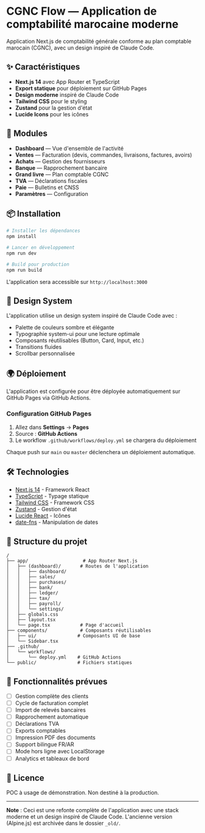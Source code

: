 # CGNC Flow — Application de comptabilité marocaine moderne

Application Next.js de comptabilité générale conforme au plan comptable marocain (CGNC), avec un design inspiré de Claude Code.

## ✨ Caractéristiques

- **Next.js 14** avec App Router et TypeScript
- **Export statique** pour déploiement sur GitHub Pages
- **Design moderne** inspiré de Claude Code
- **Tailwind CSS** pour le styling
- **Zustand** pour la gestion d'état
- **Lucide Icons** pour les icônes

## 🚀 Modules

- **Dashboard** — Vue d'ensemble de l'activité
- **Ventes** — Facturation (devis, commandes, livraisons, factures, avoirs)
- **Achats** — Gestion des fournisseurs
- **Banque** — Rapprochement bancaire
- **Grand livre** — Plan comptable CGNC
- **TVA** — Déclarations fiscales
- **Paie** — Bulletins et CNSS
- **Paramètres** — Configuration

## 📦 Installation

```bash
# Installer les dépendances
npm install

# Lancer en développement
npm run dev

# Build pour production
npm run build
```

L'application sera accessible sur `http://localhost:3000`

## 🎨 Design System

L'application utilise un design system inspiré de Claude Code avec :

- Palette de couleurs sombre et élégante
- Typographie system-ui pour une lecture optimale
- Composants réutilisables (Button, Card, Input, etc.)
- Transitions fluides
- Scrollbar personnalisée

## 🌍 Déploiement

L'application est configurée pour être déployée automatiquement sur GitHub Pages via GitHub Actions.

### Configuration GitHub Pages

1. Allez dans **Settings** → **Pages**
2. Source : **GitHub Actions**
3. Le workflow `.github/workflows/deploy.yml` se chargera du déploiement

Chaque push sur `main` ou `master` déclenchera un déploiement automatique.

## 🛠️ Technologies

- [Next.js 14](https://nextjs.org/) - Framework React
- [TypeScript](https://www.typescriptlang.org/) - Typage statique
- [Tailwind CSS](https://tailwindcss.com/) - Framework CSS
- [Zustand](https://github.com/pmndrs/zustand) - Gestion d'état
- [Lucide React](https://lucide.dev/) - Icônes
- [date-fns](https://date-fns.org/) - Manipulation de dates

## 📝 Structure du projet

```
/
├── app/                    # App Router Next.js
│   ├── (dashboard)/       # Routes de l'application
│   │   ├── dashboard/
│   │   ├── sales/
│   │   ├── purchases/
│   │   ├── bank/
│   │   ├── ledger/
│   │   ├── tax/
│   │   ├── payroll/
│   │   └── settings/
│   ├── globals.css
│   ├── layout.tsx
│   └── page.tsx           # Page d'accueil
├── components/            # Composants réutilisables
│   ├── ui/               # Composants UI de base
│   └── Sidebar.tsx
├── .github/
│   └── workflows/
│       └── deploy.yml    # GitHub Actions
└── public/               # Fichiers statiques
```

## 🎯 Fonctionnalités prévues

- [ ] Gestion complète des clients
- [ ] Cycle de facturation complet
- [ ] Import de relevés bancaires
- [ ] Rapprochement automatique
- [ ] Déclarations TVA
- [ ] Exports comptables
- [ ] Impression PDF des documents
- [ ] Support bilingue FR/AR
- [ ] Mode hors ligne avec LocalStorage
- [ ] Analytics et tableaux de bord

## 📄 Licence

POC à usage de démonstration. Non destiné à la production.

---

**Note** : Ceci est une refonte complète de l'application avec une stack moderne et un design inspiré de Claude Code. L'ancienne version (Alpine.js) est archivée dans le dossier `_old/`.
